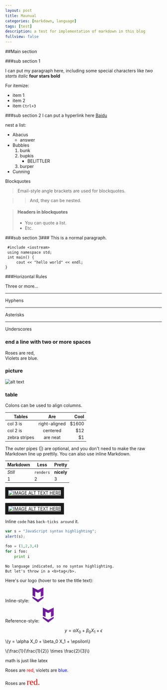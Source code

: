 ```yaml
---
layout: post
title: Maunual
categories: [markdown, language]
tags: [test]
description: a test for implementation of markdown in this blog
fullview: false
---
```

<script type="text/javascript" src="http://cdn.mathjax.org/mathjax/latest/MathJax.js?config=default"></script>

##Main section

###sub section 1

I can put my paragraph here, including some special characters like  *two starts italic* **four stars bold**

For itemize:

- item 1
- item 2
- item `Ctrl+3`

###sub section 2
I can put a hyperlink here [Baidu](http://baidu.com)

nest a list:

*   Abacus
    * answer
*   Bubbles
    1.  bunk
    2.  bupkis
        * BELITTLER
    3. burper
*   Cunning

Blockquotes
> Email-style angle brackets
> are used for blockquotes.

> > And, they can be nested.

> #### Headers in blockquotes
> 
> * You can quote a list.
> * Etc.

###sub section 3###
This is a normal paragraph.

     #include <iostream>
	 using namespace std;
	 int main() {
		 cout << "hello world" << endl;
    }

###Horizontal Rules

Three or more...

---

Hyphens

***

Asterisks

___

Underscores

### end a line with two or more spaces
Roses are red,  
Violets are blue.


### picture
![alt text][id]

[id]: /Users/chen/Pictures/153_130507095205_1.jpg "Title"



### table
Colons can be used to align columns.

| Tables        | Are           | Cool  |
| ------------- |:-------------:| -----:|
| col 3 is      | right-aligned | $1600 |
| col 2 is      | centered      |   $12 |
| zebra stripes | are neat      |    $1 |


The outer pipes (\|) are optional, and you don't need to make the raw Markdown line up prettily. You can also use inline Markdown.


Markdown | Less | Pretty
--- | --- | ---
*Still* | `renders` | **nicely**
1 | 2 | 3

<a href="http://www.youtube.com/watch?feature=player_embedded&v=YOUTUBE_VIDEO_ID_HERE
" target="_blank"><img src="http://img.youtube.com/vi/YOUTUBE_VIDEO_ID_HERE/0.jpg" 
alt="IMAGE ALT TEXT HERE" width="550" height="400" border="10" /></a>

<a href="http://www.youtube.com/watch?feature=player_embedded&v=SOXv87_zI_U
" target="_blank"><img src="http://img.youtube.com/vi/SOXv87_zI_U/0.jpg" 
alt="IMAGE ALT TEXT HERE" width="240" height="180" border="10" /></a>

Inline `code` has `back-ticks around` it.

~~~javascript
var s = "JavaScript syntax highlighting";
alert(s);
~~~
 
```python
foo = (1,2,3,4)
for i foo:
    print i
```
 
```
No language indicated, so no syntax highlighting. 
But let's throw in a <b>tag</b>.
```

Here's our logo (hover to see the title text):

Inline-style: 
![alt text](https://github.com/adam-p/markdown-here/raw/master/src/common/images/icon48.png "Logo Title Text 1")

Reference-style: 
![alt text][logo]

[logo]: https://github.com/adam-p/markdown-here/raw/master/src/common/images/icon48.png "Logo Title Text 2"



$$ y = \alpha X_0 + \beta_0 X_1 + \epsilon $$


\\(y = \alpha X_0 + \beta_0 X_1 + \epsilon\\)


\\(\frac{1}{\frac{1}{2}} \times \frac{2}{3}\\)


math is just like latex



Roses are <span style="color:red">red</span>, violets are <span style="color:blue">blue</span>.

Roses are <span style="color:red; font-family:Georgia; font-size:2em;">red.</span>


























